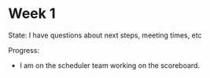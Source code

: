 # Week 1
State: I have questions about next steps, meeting times, etc 

Progress:
- I am on the scheduler team working on the scoreboard.